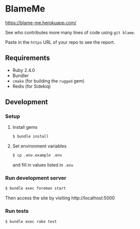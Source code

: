 # BlameMe

https://blame-me.herokuapp.com/

See who contributes more many lines of code using `git blame`.

Paste in the `https` URL of your repo to see the report.

## Requirements

- Ruby 2.4.0
- Bundler
- `cmake` (for building the `rugged` gem)
- Redis (for Sidekiq)

## Development

### Setup

1. Install gems

    ```sh
    $ bundle install
    ```
2. Set environment variables

    ```sh
    $ cp .env.example .env
    ```

    and fill in values listed in `.env`

### Run development server

```sh
$ bundle exec foreman start
```

Then access the site by visiting http://localhost:5000

### Run tests

```sh
$ bundle exec rake test
```


